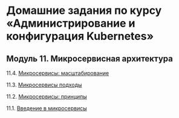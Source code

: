 # Домашние задания по курсу «Администрирование и конфигурация Kubernetes»


## Модуль 11. Микросервисная архитектура

11.4. [Микросервисы: масштабирование](./11-microservices-04-scaling/README.md)

11.3. [Микросервисы подходы](./11-microservices-03-approaches/README.md)

11.2. [Микросервисы: принципы](./11-microservices-02-principles/README.md)

11.1. [Введение в микросервисы](./11-microservices-01-intro/README.md)
